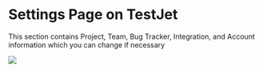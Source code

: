 # Settings Page on TestJet

This section contains Project, Team, Bug Tracker, Integration, and Account information which you can change if necessary 



![](https://s3.amazonaws.com/cdn.freshdesk.com/data/helpdesk/attachments/production/151010754203/original/7OY1syQxXS9MBwWDkkczfHYuqh4a76Vs2g.png?1675753741)  
 